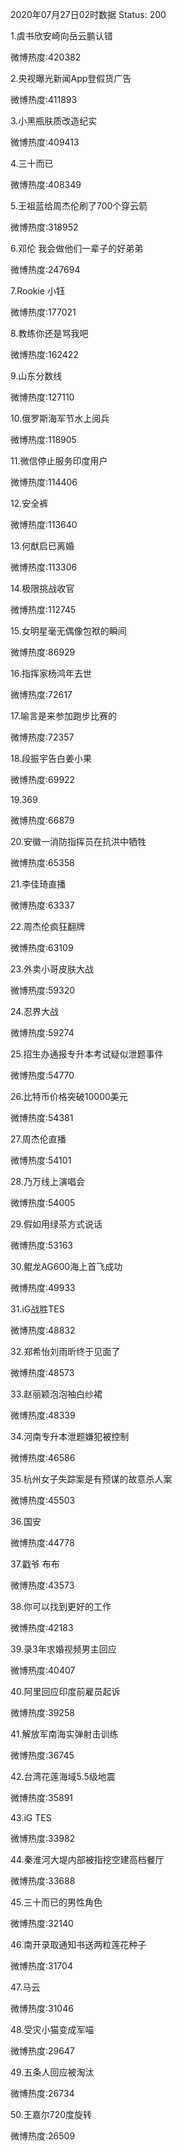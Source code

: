 2020年07月27日02时数据
Status: 200

1.虞书欣安崎向岳云鹏认错

微博热度:420382

2.央视曝光新闻App登假货广告

微博热度:411893

3.小黑瓶肤质改造纪实

微博热度:409413

4.三十而已

微博热度:408349

5.王祖蓝给周杰伦刷了700个穿云箭

微博热度:318952

6.邓伦 我会做他们一辈子的好弟弟

微博热度:247694

7.Rookie 小钰

微博热度:177021

8.教练你还是骂我吧

微博热度:162422

9.山东分数线

微博热度:127110

10.俄罗斯海军节水上阅兵

微博热度:118905

11.微信停止服务印度用户

微博热度:114406

12.安全裤

微博热度:113640

13.何猷启已离婚

微博热度:113306

14.极限挑战收官

微博热度:112745

15.女明星毫无偶像包袱的瞬间

微博热度:86929

16.指挥家杨鸿年去世

微博热度:72617

17.喻言是来参加跑步比赛的

微博热度:72357

18.段振宇告白姜小果

微博热度:69922

19.369

微博热度:66879

20.安徽一消防指挥员在抗洪中牺牲

微博热度:65358

21.李佳琦直播

微博热度:63337

22.周杰伦疯狂翻牌

微博热度:63109

23.外卖小哥皮肤大战

微博热度:59320

24.忍界大战

微博热度:59274

25.招生办通报专升本考试疑似泄题事件

微博热度:54770

26.比特币价格突破10000美元

微博热度:54381

27.周杰伦直播

微博热度:54101

28.乃万线上演唱会

微博热度:54005

29.假如用绿茶方式说话

微博热度:53163

30.鲲龙AG600海上首飞成功

微博热度:49933

31.iG战胜TES

微博热度:48832

32.郑希怡刘雨昕终于见面了

微博热度:48573

33.赵丽颖泡泡袖白纱裙

微博热度:48339

34.河南专升本泄题嫌犯被控制

微博热度:46586

35.杭州女子失踪案是有预谋的故意杀人案

微博热度:45503

36.国安

微博热度:44778

37.戳爷 布布

微博热度:43573

38.你可以找到更好的工作

微博热度:42183

39.录3年求婚视频男主回应

微博热度:40407

40.阿里回应印度前雇员起诉

微博热度:39258

41.解放军南海实弹射击训练

微博热度:36745

42.台湾花莲海域5.5级地震

微博热度:35891

43.iG TES

微博热度:33982

44.秦淮河大堤内部被指挖空建高档餐厅

微博热度:33688

45.三十而已的男性角色

微博热度:32140

46.南开录取通知书送两粒莲花种子

微博热度:31704

47.马云

微博热度:31046

48.受灾小猫变成军喵

微博热度:29647

49.五条人回应被淘汰

微博热度:26734

50.王嘉尔720度旋转

微博热度:26509

